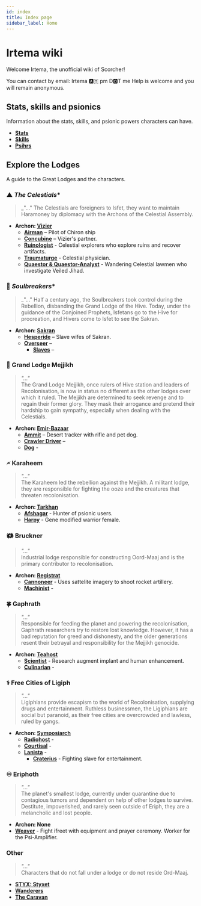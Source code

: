 ```yaml
---
id: index
title: Index page
sidebar_label: Home
---
```


# Irtema wiki

Welcome Irtema, the unofficial wiki of Scorcher!

You can contact by email: Irtema 🅰️🇹 pm D🅾️T me
Help is welcome and you will remain anonymous.

## Stats, skills and psionics
Information about the stats, skills, and psionic powers characters can have.
- **[Stats](docs/stats)**
- **[Skills](docs/skills)**
- **[Psihrs](docs/psihrs)**

## Explore the Lodges
A guide to the Great Lodges and the characters.

### ▲ *The Celestials**
> _"..."
The Celestials are foreigners to Isfet, they want to maintain Haramoney by diplomacy with the Archons of the Celestial Assembly.

- **Archon: [Vizier](./vizier)**
  - **[Airman](./airman)** – Pilot of Chiron ship
  - **[Concubine](docs/celestial/concubine)** – Vizier's partner.
  - **[Ruinologist](./ruinologist)** - Celestial explorers who explore ruins and recover artifacts.
  - **[Traumaturge](./traumaturge)** - Celestial physician.
  - **[Quaestor & Quaestor-Analyst](./quaestor)** - Wandering Celestial lawmen who investigate Veiled Jihad.

### 🌌 *Soulbreakers**
> _"..."
Half a century ago, the Soulbreakers took control during the Rebellion, disbanding the Grand Lodge of the Hive.
Today, under the guidance of the Conjoined Prophets, Isfetans go to the Hive for procreation, and Hivers come to Isfet to see the Sakran.

- **Archon: [Sakran](./sakran)**
  - **[Hesperide](./hesperide)** – Slave wifes of Sakran.
  - **[Overseer](./overseer)** – 
	- **[Slaves](./slaves)** – 

### 🥨 **Grand Lodge Mejjikh**
> _"..."_  
The Grand Lodge Mejjikh, once rulers of Hive station and leaders of Recolonisation, is now in status no different as the other lodges over which it ruled.
The Mejjikh are determined to seek revenge and to regain their former glory.
They mask their arrogance and pretend their hardship to gain sympathy, especially when dealing with the Celestials.

- **Archon: [Emir-Bazaar](./emir-bazaar)**
  - **[Ammit](./ammit)** – Desert tracker with rifle and pet dog.
  - **[Crawler Driver](./driver)** –  
  - **[Dog](./dog)** - 

### 🗲 **Karaheem**
> _"..."_  
The Karaheem led the rebellion against the Mejjikh. 
A militant lodge, they are responsible for fighting the ooze and the creatures that threaten recolonisation.

- **Archon: [Tarkhan](./tarkhan)**
  - **[Afshagar](./afshagar)** - Hunter of psionic users.
  - **[Harpy](docs/karaheem/harpy)** - Gene modified warrior female.
	

### 🗱 **Bruckner**
> _"..."_  
Industrial lodge responsible for constructing Oord-Maaj and is the primary contributor to recolonisation.

- **Archon: [Registrat](./registrat)**
  - **[Cannoneer](./cannoneer)** - Uses sattelite imagery to shoot rocket artillery.
  - **[Machinist](./machinist)** -  
  
### 🍀 **Gaphrath**
> _"..."_  
Responsible for feeding the planet and powering the recolonisation, Gaphrath researchers try to restore lost knowledge. 
However, it has a bad reputation for greed and dishonesty, and the older generations resent their betrayal and responsibility for the Mejjikh genocide.

- **Archon: [Teahost](./teahost)**
  - **[Scientist](./scientist)** - Research augment implant and human enhancement.
  - **[Culinarian](./culinarian)** - 

### ⚕️ **Free Cities of Ligiph**
> _"..."_  
Ligiphians provide escapism to the world of Recolonisation, supplying drugs and entertainment.
Ruthless businessmen, the Ligiphians are social but paranoid, as their free cities are overcrowded and lawless, ruled by gangs.

- **Archon: [Symposiarch](./symposiarch)**
  - **[Radiohost](./radiohost)** - 
  - **[Courtisal](./courtisal)** - 
  - **[Lanista](./lanista)** - 
	- **[Craterius](./craterius)** - Fighting slave for entertainment.

### ♾️ **Eriphoth**
> _"..."_  
The planet's smallest lodge, currently under quarantine due to contagious tumors and dependent on help of other lodges to survive.
Destitute, impoverished, and rarely seen outside of Eriph, they are a melancholic and lost people.

- **Archon: None**
- **[Weaver](docs/eriphot/weaver)** - Fight ifreet with equipment and prayer ceremony. Worker for the Psi-Amplifier.

### **Other**
> _"..."_  
Characters that do not fall under a lodge or do not reside Ord-Maaj.

- **[STYX: Styxet](./styx)**
- **[Wanderers](./wanderer)**
- **[The Caravan](./caravan)**